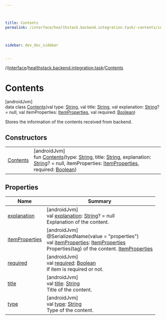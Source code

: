 ```yaml
---



title: Contents
permalink: /interface/healthstack.backend.integration.task/-contents/index.html



sidebar: dev_doc_sidebar


---
```




//[interface](/bi_interface.html)/[healthstack.backend.integration.task](../index.html)/[Contents](index.html)



# Contents



[androidJvm]\
data class [Contents](index.html)(val type: [String](https://kotlinlang.org/api/latest/jvm/stdlib/kotlin/-string/index.html), val title: [String](https://kotlinlang.org/api/latest/jvm/stdlib/kotlin/-string/index.html), val explanation: [String](https://kotlinlang.org/api/latest/jvm/stdlib/kotlin/-string/index.html)? = null, val itemProperties: [ItemProperties](../-item-properties/index.html), val required: [Boolean](https://kotlinlang.org/api/latest/jvm/stdlib/kotlin/-boolean/index.html))

Stores the information of the contents received from backend.



## Constructors


| | |
|---|---|
| [Contents](-contents.html) | [androidJvm]<br>fun [Contents](-contents.html)(type: [String](https://kotlinlang.org/api/latest/jvm/stdlib/kotlin/-string/index.html), title: [String](https://kotlinlang.org/api/latest/jvm/stdlib/kotlin/-string/index.html), explanation: [String](https://kotlinlang.org/api/latest/jvm/stdlib/kotlin/-string/index.html)? = null, itemProperties: [ItemProperties](../-item-properties/index.html), required: [Boolean](https://kotlinlang.org/api/latest/jvm/stdlib/kotlin/-boolean/index.html)) |


## Properties


| Name | Summary |
|---|---|
| [explanation](explanation.html) | [androidJvm]<br>val [explanation](explanation.html): [String](https://kotlinlang.org/api/latest/jvm/stdlib/kotlin/-string/index.html)? = null<br>Explanation of the content. |
| [itemProperties](item-properties.html) | [androidJvm]<br>@SerializedName(value = &quot;properties&quot;)<br>val [itemProperties](item-properties.html): [ItemProperties](../-item-properties/index.html)<br>Properties(tag) of the content. [ItemProperties](../-item-properties/index.html) |
| [required](required.html) | [androidJvm]<br>val [required](required.html): [Boolean](https://kotlinlang.org/api/latest/jvm/stdlib/kotlin/-boolean/index.html)<br>If item is required or not. |
| [title](title.html) | [androidJvm]<br>val [title](title.html): [String](https://kotlinlang.org/api/latest/jvm/stdlib/kotlin/-string/index.html)<br>Title of the content. |
| [type](type.html) | [androidJvm]<br>val [type](type.html): [String](https://kotlinlang.org/api/latest/jvm/stdlib/kotlin/-string/index.html)<br>Type of the content. |



